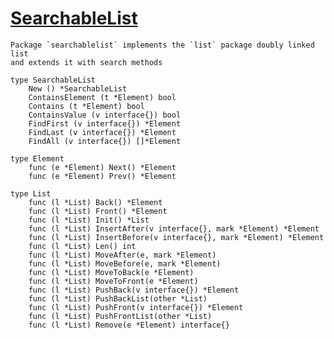 # [SearchableList](https://godoc.org/github.com/clarketm/SearchableList)

	Package `searchablelist` implements the `list` package doubly linked list
	and extends it with search methods

    type SearchableList
        New () *SearchableList
        ContainsElement (t *Element) bool
        Contains (t *Element) bool
        ContainsValue (v interface{}) bool
        FindFirst (v interface{}) *Element
        FindLast (v interface{}) *Element
        FindAll (v interface{}) []*Element

    type Element
        func (e *Element) Next() *Element
        func (e *Element) Prev() *Element

    type List
        func (l *List) Back() *Element
        func (l *List) Front() *Element
        func (l *List) Init() *List
        func (l *List) InsertAfter(v interface{}, mark *Element) *Element
        func (l *List) InsertBefore(v interface{}, mark *Element) *Element
        func (l *List) Len() int
        func (l *List) MoveAfter(e, mark *Element)
        func (l *List) MoveBefore(e, mark *Element)
        func (l *List) MoveToBack(e *Element)
        func (l *List) MoveToFront(e *Element)
        func (l *List) PushBack(v interface{}) *Element
        func (l *List) PushBackList(other *List)
        func (l *List) PushFront(v interface{}) *Element
        func (l *List) PushFrontList(other *List)
        func (l *List) Remove(e *Element) interface{}
